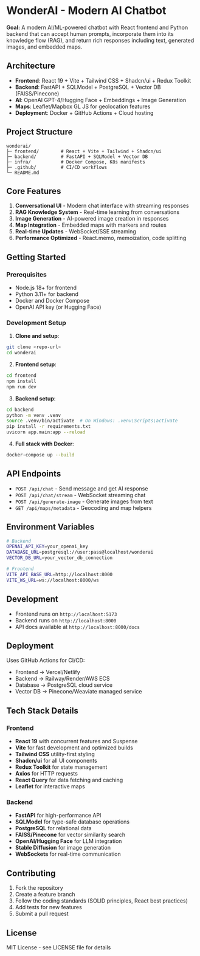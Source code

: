 # WonderAI - Modern AI Chatbot

**Goal:** A modern AI/ML-powered chatbot with React frontend and Python backend that can accept human prompts, incorporate them into its knowledge flow (RAG), and return rich responses including text, generated images, and embedded maps.

## Architecture

- **Frontend**: React 19 + Vite + Tailwind CSS + Shadcn/ui + Redux Toolkit
- **Backend**: FastAPI + SQLModel + PostgreSQL + Vector DB (FAISS/Pinecone)
- **AI**: OpenAI GPT-4/Hugging Face + Embeddings + Image Generation
- **Maps**: Leaflet/Mapbox GL JS for geolocation features
- **Deployment**: Docker + GitHub Actions + Cloud hosting

## Project Structure

```
wonderai/
├─ frontend/        # React + Vite + Tailwind + Shadcn/ui
├─ backend/         # FastAPI + SQLModel + Vector DB
├─ infra/           # Docker Compose, K8s manifests
├─ .github/         # CI/CD workflows
└─ README.md
```

## Core Features

1. **Conversational UI** - Modern chat interface with streaming responses
2. **RAG Knowledge System** - Real-time learning from conversations
3. **Image Generation** - AI-powered image creation in responses
4. **Map Integration** - Embedded maps with markers and routes
5. **Real-time Updates** - WebSocket/SSE streaming
6. **Performance Optimized** - React.memo, memoization, code splitting

## Getting Started

### Prerequisites
- Node.js 18+ for frontend
- Python 3.11+ for backend
- Docker and Docker Compose
- OpenAI API key (or Hugging Face)

### Development Setup

1. **Clone and setup**:
```bash
git clone <repo-url>
cd wonderai
```

2. **Frontend setup**:
```bash
cd frontend
npm install
npm run dev
```

3. **Backend setup**:
```bash
cd backend
python -m venv .venv
source .venv/bin/activate  # On Windows: .venv\Scripts\activate
pip install -r requirements.txt
uvicorn app.main:app --reload
```

4. **Full stack with Docker**:
```bash
docker-compose up --build
```

## API Endpoints

- `POST /api/chat` - Send message and get AI response
- `POST /api/chat/stream` - WebSocket streaming chat
- `POST /api/generate-image` - Generate images from text
- `GET /api/maps/metadata` - Geocoding and map helpers

## Environment Variables

```bash
# Backend
OPENAI_API_KEY=your_openai_key
DATABASE_URL=postgresql://user:pass@localhost/wonderai
VECTOR_DB_URL=your_vector_db_connection

# Frontend
VITE_API_BASE_URL=http://localhost:8000
VITE_WS_URL=ws://localhost:8000/ws
```

## Development

- Frontend runs on `http://localhost:5173`
- Backend runs on `http://localhost:8000`
- API docs available at `http://localhost:8000/docs`

## Deployment

Uses GitHub Actions for CI/CD:
- Frontend → Vercel/Netlify
- Backend → Railway/Render/AWS ECS
- Database → PostgreSQL cloud service
- Vector DB → Pinecone/Weaviate managed service

## Tech Stack Details

### Frontend
- **React 19** with concurrent features and Suspense
- **Vite** for fast development and optimized builds
- **Tailwind CSS** utility-first styling
- **Shadcn/ui** for all UI components
- **Redux Toolkit** for state management
- **Axios** for HTTP requests
- **React Query** for data fetching and caching
- **Leaflet** for interactive maps

### Backend
- **FastAPI** for high-performance API
- **SQLModel** for type-safe database operations
- **PostgreSQL** for relational data
- **FAISS/Pinecone** for vector similarity search
- **OpenAI/Hugging Face** for LLM integration
- **Stable Diffusion** for image generation
- **WebSockets** for real-time communication

## Contributing

1. Fork the repository
2. Create a feature branch
3. Follow the coding standards (SOLID principles, React best practices)
4. Add tests for new features
5. Submit a pull request

## License

MIT License - see LICENSE file for details
